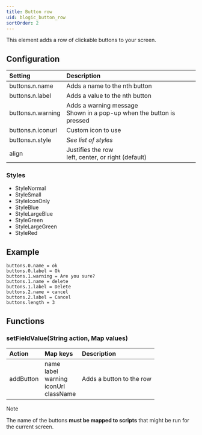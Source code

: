 ```yaml
---
title: Button row
uid: blogic_button_row
sortOrder: 2
---
```


This element adds a row of clickable buttons to your screen.

## Configuration

| Setting           | Description                                                             |
|:------------------|:------------------------------------------------------------------------|
| buttons.n.name    | Adds a name to the nth button                                           |
| buttons.n.label   | Adds a value to the nth button                                          |
| buttons.n.warning | Adds a warning message<br/>Shown in a pop-up when the button is pressed |
| buttons.n.iconurl | Custom icon to use                                                      |
| buttons.n.style   | *See list of styles*                                                    |
| align             | Justifies the row<br/>left, center, or right (default)                  |

### Styles

* StyleNormal
* StyleSmall
* StyleIconOnly
* StyleBlue
* StyleLargeBlue
* StyleGreen
* StyleLargeGreen
* StyleRed

## Example

```crmscript
buttons.0.name = ok
buttons.0.label = Ok
buttons.1.warning = Are you sure?
buttons.1.name = delete
buttons.1.label = Delete
buttons.2.name = cancel
buttons.2.label = Cancel
buttons.length = 3
```

## Functions

### setFieldValue(String action, Map values)

| Action    | Map keys               | Description                                            |
|:----------|:-----------------------|:-------------------------------------------------------|
| addButton | name<br/>label<br/>warning<br/>iconUrl<br/>className | Adds a button to the row |

> [!NOTE]
> The name of the buttons **must be mapped to scripts** that might be run for the current screen.
